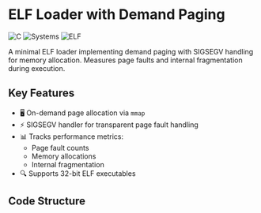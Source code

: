 # ELF Loader with Demand Paging

![C](https://img.shields.io/badge/C-11-blue)
![Systems](https://img.shields.io/badge/Systems-Programming-orange)
![ELF](https://img.shields.io/badge/Executable-ELF_format-green)

A minimal ELF loader implementing demand paging with SIGSEGV handling for memory allocation. Measures page faults and internal fragmentation during execution.

## Key Features
- 🖥️ On-demand page allocation via `mmap`
- ⚡ SIGSEGV handler for transparent page fault handling
- 📊 Tracks performance metrics:
  - Page fault counts
  - Memory allocations
  - Internal fragmentation
- 🔍 Supports 32-bit ELF executables

## Code Structure
